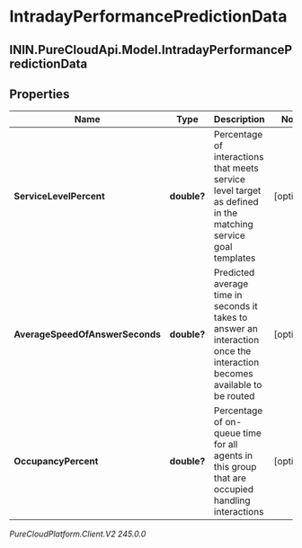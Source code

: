 # IntradayPerformancePredictionData

## ININ.PureCloudApi.Model.IntradayPerformancePredictionData

## Properties

|Name | Type | Description | Notes|
|------------ | ------------- | ------------- | -------------|
| **ServiceLevelPercent** | **double?** | Percentage of interactions that meets service level target as defined in the matching service goal templates | [optional] |
| **AverageSpeedOfAnswerSeconds** | **double?** | Predicted average time in seconds it takes to answer an interaction once the interaction becomes available to be routed | [optional] |
| **OccupancyPercent** | **double?** | Percentage of on-queue time for all agents in this group that are occupied handling interactions | [optional] |



_PureCloudPlatform.Client.V2 245.0.0_
